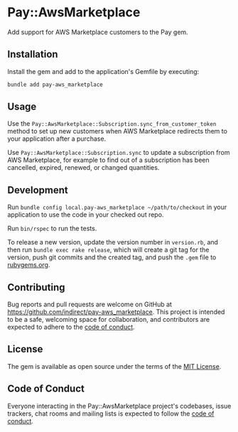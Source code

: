 # Pay::AwsMarketplace

Add support for AWS Marketplace customers to the Pay gem.

## Installation

Install the gem and add to the application's Gemfile by executing:

```bash
bundle add pay-aws_marketplace
```

## Usage

Use the `Pay::AwsMarketplace::Subscription.sync_from_customer_token` method to set up new customers when AWS Marketplace redirects them to your application after a purchase.

Use `Pay::AwsMarketplace::Subscription.sync` to update a subscription from AWS Marketplace, for example to find out of a subscription has been cancelled, expired, renewed, or changed quantities.

## Development

Run `bundle config local.pay-aws_marketplace ~/path/to/checkout` in your application to use the code in your checked out repo.

Run `bin/rspec` to run the tests.

To release a new version, update the version number in `version.rb`, and then run `bundle exec rake release`, which will create a git tag for the version, push git commits and the created tag, and push the `.gem` file to [rubygems.org](https://rubygems.org).

## Contributing

Bug reports and pull requests are welcome on GitHub at https://github.com/indirect/pay-aws_marketplace. This project is intended to be a safe, welcoming space for collaboration, and contributors are expected to adhere to the [code of conduct](https://github.com/indirect/pay-aws_marketplace/blob/main/CODE_OF_CONDUCT.md).

## License

The gem is available as open source under the terms of the [MIT License](https://opensource.org/licenses/MIT).

## Code of Conduct

Everyone interacting in the Pay::AwsMarketplace project's codebases, issue trackers, chat rooms and mailing lists is expected to follow the [code of conduct](https://github.com/indirect/pay-aws_marketplace/blob/main/CODE_OF_CONDUCT.md).

